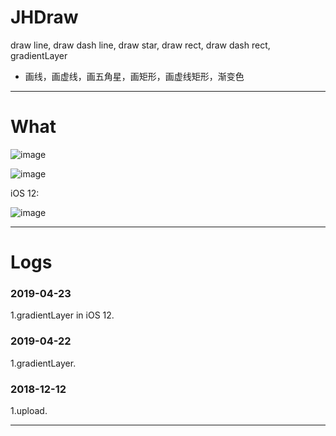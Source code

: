 # JHDraw
draw line, draw dash line, draw star, draw rect, draw dash rect, gradientLayer
- 画线，画虚线，画五角星，画矩形，画虚线矩形，渐变色

---

# What
![image](https://github.com/xjh093/JHDraw/blob/master/image.png)

![image](https://github.com/xjh093/JHDraw/blob/master/image1.png)

iOS 12:

![image](https://github.com/xjh093/JHDraw/blob/master/image2.png)

---

# Logs
### 2019-04-23
1.gradientLayer in iOS 12.

### 2019-04-22
1.gradientLayer.

### 2018-12-12
1.upload.


---
